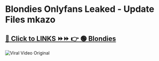 
 # Blondies Onlyfans Leaked - Update Files mkazo

## <h2><a href="https://clipsfans.com/Blondies&ref=git">🔗 Click to LINKS ⏩⏩ 👉 🟢 Blondies </a></h2>

<a href="https://clipsfans.com/Blondies&ref=git" rel="nofollow" data-target="animated-image.originalLink"><img src="https://i.ibb.co.com/xMMVF88/686577567.gif" alt="Viral Video Original" style="max-width: 100%; display: inline-block;" data-target="animated-image.originalImage"></a>

